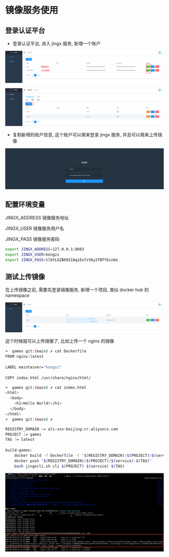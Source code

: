 # 镜像服务使用

## 登录认证平台

- 登录认证平台, 进入 jingx 服务, 新增一个账户

![authx-dashboard-app](./doc/authx-dashboard-app.png)

![jingx_account](./doc/jingx_account.png)

- 复制新增的账户信息, 这个账户可以用来登录 jingx 服务, 并且可以用来上传镜像

![jingx_login](./doc/jingx_login.png)

## 配置环境变量

JINGX_ADDRESS 镜像服务地址

JINGX_USER 镜像服务用户名

JINGX_PASS 镜像服务密码

```sh
export JINGX_ADDRESS=127.0.0.1:8083
export JINGX_USER=kongzz
export JINGX_PASS=tlbYLGZB69SIAqiEe7zV6y2fBTYbin6e
```

## 测试上传镜像

在上传镜像之前, 需要先登录镜像服务, 新增一个项目, 类似 docker hub 的 namespace

![jingx_project](./doc/jingx_project.png)

这个时候就可以上传镜像了, 比如上传一个 nginx 的镜像

```sh
➜  gamex git:(main) ✗ cat Dockerfile
FROM nginx:latest

LABEL maintainer="kongzz"

COPY index.html /usr/share/nginx/html/
```

```sh
➜  gamex git:(main) ✗ cat index.html
<html>
  <body>
    <h1>Hello World!</h1>
  </body>
</html>
➜  gamex git:(main) ✗
```

```sh
REGISTRY_DOMAIN := ali-xxx-beijing.cr.aliyuncs.com
PROJECT := games
TAG ?= latest

build-gamex:
	docker build -f Dockerfile -t "$(REGISTRY_DOMAIN)/$(PROJECT)/$(service):$(TAG)" .
	docker push "$(REGISTRY_DOMAIN)/$(PROJECT)/$(service):$(TAG)"
	bash jingxcli.sh cli $(PROJECT) $(service) $(TAG)
```

![jingx_push](./doc/jingx_push.png)
